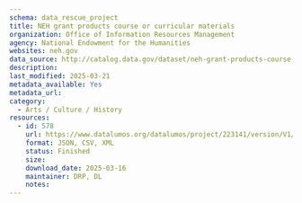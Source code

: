 ```yaml
---
schema: data_rescue_project 
title: NEH grant products course or curricular materials
organization: Office of Information Resources Management
agency: National Endowment for the Humanities
websites: neh.gov
data_source: http://catalog.data.gov/dataset/neh-grant-products-course-or-curricular-materials
description: 
last_modified: 2025-03-21
metadata_available: Yes
metadata_url: 
category:
  - Arts / Culture / History
resources:
  - id: 578
    url: https://www.datalumos.org/datalumos/project/223141/version/V1/view
    format: JSON, CSV, XML
    status: Finished
    size: 
    download_date: 2025-03-16
    maintainer: DRP, DL
    notes: 
---
```

